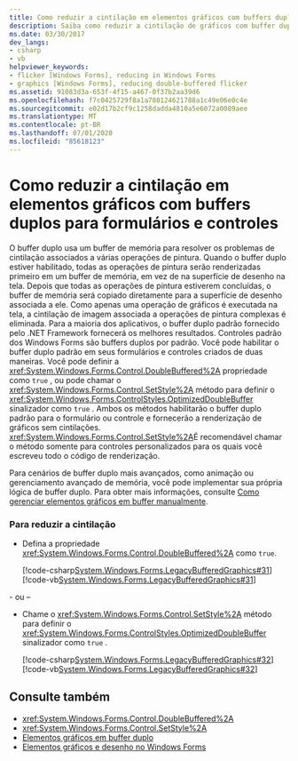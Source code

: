 ```yaml
---
title: Como reduzir a cintilação em elementos gráficos com buffers duplos para formulários e controles
description: Saiba como reduzir a cintilação de gráficos com buffer duplo para Windows Forms e usar controles para resolver os problemas de cintilação associados às operações de pintura.
ms.date: 03/30/2017
dev_langs:
- csharp
- vb
helpviewer_keywords:
- flicker [Windows Forms], reducing in Windows Forms
- graphics [Windows Forms], reducing double-buffered flicker
ms.assetid: 91083d3a-653f-4f15-a467-0f37b2aa39d6
ms.openlocfilehash: f7c0425729f8a1a780124621788a1c49e06e0c4e
ms.sourcegitcommit: e02d17b2cf9c1258dadda4810a5e6072a0089aee
ms.translationtype: MT
ms.contentlocale: pt-BR
ms.lasthandoff: 07/01/2020
ms.locfileid: "85618123"
---
```

# <a name="how-to-reduce-graphics-flicker-with-double-buffering-for-forms-and-controls"></a>Como reduzir a cintilação em elementos gráficos com buffers duplos para formulários e controles
O buffer duplo usa um buffer de memória para resolver os problemas de cintilação associados a várias operações de pintura. Quando o buffer duplo estiver habilitado, todas as operações de pintura serão renderizadas primeiro em um buffer de memória, em vez de na superfície de desenho na tela. Depois que todas as operações de pintura estiverem concluídas, o buffer de memória será copiado diretamente para a superfície de desenho associada a ele. Como apenas uma operação de gráficos é executada na tela, a cintilação de imagem associada a operações de pintura complexas é eliminada. Para a maioria dos aplicativos, o buffer duplo padrão fornecido pelo .NET Framework fornecerá os melhores resultados. Controles padrão dos Windows Forms são buffers duplos por padrão. Você pode habilitar o buffer duplo padrão em seus formulários e controles criados de duas maneiras. Você pode definir a <xref:System.Windows.Forms.Control.DoubleBuffered%2A> propriedade como `true` , ou pode chamar o <xref:System.Windows.Forms.Control.SetStyle%2A> método para definir o <xref:System.Windows.Forms.ControlStyles.OptimizedDoubleBuffer> sinalizador como `true` . Ambos os métodos habilitarão o buffer duplo padrão para o formulário ou controle e fornecerão a renderização de gráficos sem cintilações. <xref:System.Windows.Forms.Control.SetStyle%2A>É recomendável chamar o método somente para controles personalizados para os quais você escreveu todo o código de renderização.  
  
 Para cenários de buffer duplo mais avançados, como animação ou gerenciamento avançado de memória, você pode implementar sua própria lógica de buffer duplo. Para obter mais informações, consulte [Como gerenciar elementos gráficos em buffer manualmente](how-to-manually-manage-buffered-graphics.md).  
  
### <a name="to-reduce-flicker"></a>Para reduzir a cintilação  
  
- Defina a propriedade <xref:System.Windows.Forms.Control.DoubleBuffered%2A> como `true`.  
  
     [!code-csharp[System.Windows.Forms.LegacyBufferedGraphics#31](~/samples/snippets/csharp/VS_Snippets_Winforms/System.Windows.Forms.LegacyBufferedGraphics/CS/Class1.cs#31)]
     [!code-vb[System.Windows.Forms.LegacyBufferedGraphics#31](~/samples/snippets/visualbasic/VS_Snippets_Winforms/System.Windows.Forms.LegacyBufferedGraphics/VB/Class1.vb#31)]  
  
 \- ou –  
  
- Chame o <xref:System.Windows.Forms.Control.SetStyle%2A> método para definir o <xref:System.Windows.Forms.ControlStyles.OptimizedDoubleBuffer> sinalizador como `true` .  
  
     [!code-csharp[System.Windows.Forms.LegacyBufferedGraphics#32](~/samples/snippets/csharp/VS_Snippets_Winforms/System.Windows.Forms.LegacyBufferedGraphics/CS/Class1.cs#32)]
     [!code-vb[System.Windows.Forms.LegacyBufferedGraphics#32](~/samples/snippets/visualbasic/VS_Snippets_Winforms/System.Windows.Forms.LegacyBufferedGraphics/VB/Class1.vb#32)]  
  
## <a name="see-also"></a>Consulte também

- <xref:System.Windows.Forms.Control.DoubleBuffered%2A>
- <xref:System.Windows.Forms.Control.SetStyle%2A>
- [Elementos gráficos em buffer duplo](double-buffered-graphics.md)
- [Elementos gráficos e desenho no Windows Forms](graphics-and-drawing-in-windows-forms.md)
